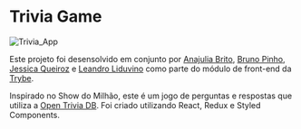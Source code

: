 # Trivia Game

![Trivia_App](https://user-images.githubusercontent.com/20286747/159186980-af09d01c-c628-470d-af14-448953610dc9.gif)

Este projeto foi desensolvido em conjunto por [Anajulia Brito](https://github.com/Anajulia-bs), [Bruno Pinho](https://github.com/pinhob), [Jessica Queiroz](https://github.com/jessicqueiroz) e [Leandro Liduvino](https://github.com/leandrolid) como parte do módulo de front-end da [Trybe](https://betrybe.com). 

Inspirado no Show do Milhão, este é um jogo de perguntas e respostas que utiliza a [Open Trivia DB](https://opentdb.com/). Foi criado utilizando React, Redux e Styled Components.  
